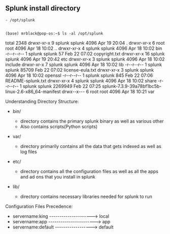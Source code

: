 


## Splunk install directory 
    - /opt/splunk
    
    
    (base) mrblack@pop-os:~$ ls -al /opt/splunk
total 2348
drwxr-xr-x  9 splunk splunk    4096 Apr 19 20:04 .
drwxr-xr-x  6 root   root      4096 Apr 18 10:02 ..
drwxr-xr-x  4 splunk splunk    4096 Apr 18 10:02 bin
-r--r--r--  1 splunk splunk      57 Feb 22 07:02 copyright.txt
drwxr-xr-x 16 splunk splunk    4096 Apr 19 20:42 etc
drwxr-xr-x  3 splunk splunk    4096 Apr 18 10:02 include
drwxr-xr-x  7 splunk splunk    4096 Apr 18 10:02 lib
-r--r--r--  1 splunk splunk   85709 Feb 22 07:02 license-eula.txt
drwxr-xr-x  3 splunk splunk    4096 Apr 18 10:02 openssl
-r--r--r--  1 splunk splunk     845 Feb 22 07:06 README-splunk.txt
drwxr-xr-x  4 splunk splunk    4096 Apr 18 10:02 share
-r--r--r--  1 splunk splunk 2269949 Feb 22 07:25 splunk-7.3.9-39a78bf1bc5b-linux-2.6-x86_64-manifest
drwx--x---  6 root   root      4096 Apr 18 10:21 var



Understanding Directory Structure:

-   bin/
    *   directory contains the primary splunk binary as well as various other 
    *   Also contains scripts(Python scripts)
        
-   var/
    *   directory primarily contains all the data that gets indexed as well as
        log files
-   etc/
    *   directory contains all the configuration files as well as all the apps and
        ad ons that you install in splunk
-   lib/
    *   directory contains necessary libraries needed for splunk to run
    
    
Configuration Files Precedence:
-   servername:king ---------------------> local
-   servername:app -----------------------> app
-   servername:default  ------------------> default
